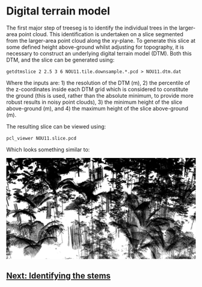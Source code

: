 # Digital terrain model

The first major step of treeseg is to identify the individual trees in the larger-area point cloud. This identification is undertaken on a slice segmented from the larger-area point cloud along the xy-plane. To generate this slice at some defined height above-ground whilst adjusting for topography, it is necessary to construct an underlying digital terrain model (DTM). Both this DTM, and the slice can be generated using:

```
getdtmslice 2 2.5 3 6 NOU11.tile.downsample.*.pcd > NOU11.dtm.dat
```

Where the inputs are: 1) the resolution of the DTM (m), 2) the percentile of the z-coordinates inside each DTM grid which is considered to constitute the ground (this is used, rather than the absolute minimum, to provide more robust results in noisy point clouds), 3) the minimum height of the slice above-ground (m), and 4) the maximum height of the slice above-ground (m).

The resulting slice can be viewed using:

```
pcl_viewer NOU11.slice.pcd
```

Which looks something similar to:

<img src="/doc/images/slice.png" width="750">

## [Next: Identifying the stems](tutorial_findstems.md)

